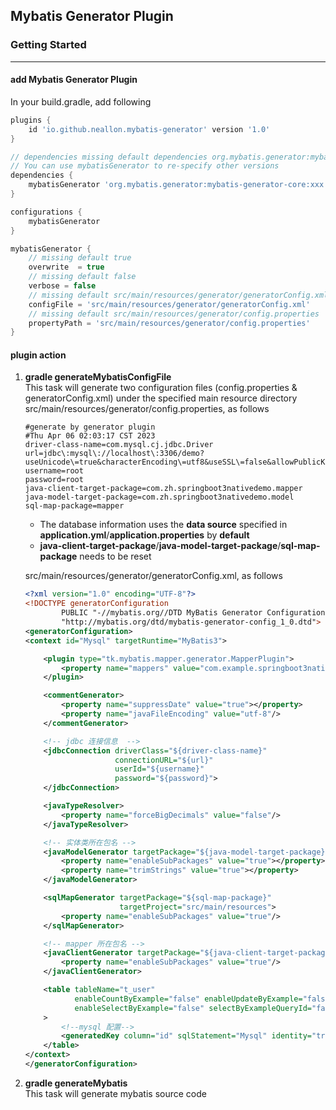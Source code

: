## Mybatis Generator Plugin
### Getting Started
* * *
#### add Mybatis Generator Plugin
In your build.gradle, add following
```groovy
plugins {
    id 'io.github.neallon.mybatis-generator' version '1.0'
}

// dependencies missing default dependencies org.mybatis.generator:mybatis-generator-core:1.4.2 & com.mysql:mysql-connector-j:8.0.32 &tk.mybatis:mapper-generator:4.2.2
// You can use mybatisGenerator to re-specify other versions
dependencies {
    mybatisGenerator 'org.mybatis.generator:mybatis-generator-core:xxx'
}

configurations {
    mybatisGenerator
}

mybatisGenerator {
    // missing default true
    overwrite  = true
    // missing default false
    verbose = false
    // missing default src/main/resources/generator/generatorConfig.xml
    configFile = 'src/main/resources/generator/generatorConfig.xml'
    // missing default src/main/resources/generator/config.properties
    propertyPath = 'src/main/resources/generator/config.properties'
}

```
#### plugin action
1. **gradle generateMybatisConfigFile**  
This task will generate two configuration files (config.properties & generatorConfig.xml) under the specified main resource directory     
   src/main/resources/generator/config.properties, as follows
    ```properties
    #generate by generator plugin
    #Thu Apr 06 02:03:17 CST 2023
    driver-class-name=com.mysql.cj.jdbc.Driver
    url=jdbc\:mysql\://localhost\:3306/demo?useUnicode\=true&characterEncoding\=utf8&useSSL\=false&allowPublicKeyRetrieval\=true&serverTimezone\=GMT%2b8
    username=root
    password=root
    java-client-target-package=com.zh.springboot3nativedemo.mapper
    java-model-target-package=com.zh.springboot3nativedemo.model
    sql-map-package=mapper
    ```
   + The database information uses the **data source** specified in **application.yml**/**application.properties** by **default**
   + **java-client-target-package**/**java-model-target-package**/**sql-map-package** needs to be reset  
 
   src/main/resources/generator/generatorConfig.xml, as follows
    ```xml 
    <?xml version="1.0" encoding="UTF-8"?>
    <!DOCTYPE generatorConfiguration
            PUBLIC "-//mybatis.org//DTD MyBatis Generator Configuration 1.0//EN"
            "http://mybatis.org/dtd/mybatis-generator-config_1_0.dtd">
    <generatorConfiguration>
    <context id="Mysql" targetRuntime="MyBatis3">

        <plugin type="tk.mybatis.mapper.generator.MapperPlugin">
            <property name="mappers" value="com.example.springboot3nativedemo.core.MyMapper"/>
        </plugin>

        <commentGenerator>
            <property name="suppressDate" value="true"></property>
            <property name="javaFileEncoding" value="utf-8"/>
        </commentGenerator>

        <!-- jdbc 连接信息  -->
        <jdbcConnection driverClass="${driver-class-name}"
                        connectionURL="${url}"
                        userId="${username}"
                        password="${password}">
        </jdbcConnection>

        <javaTypeResolver>
            <property name="forceBigDecimals" value="false"/>
        </javaTypeResolver>

        <!-- 实体类所在包名 -->
        <javaModelGenerator targetPackage="${java-model-target-package}" targetProject="src/main/java">
            <property name="enableSubPackages" value="true"></property>
            <property name="trimStrings" value="true"></property>
        </javaModelGenerator>

        <sqlMapGenerator targetPackage="${sql-map-package}"
                         targetProject="src/main/resources">
            <property name="enableSubPackages" value="true"/>
        </sqlMapGenerator>

        <!-- mapper 所在包名 -->
        <javaClientGenerator targetPackage="${java-client-target-package}" targetProject="src/main/java" type="XMLMAPPER">
            <property name="enableSubPackages" value="true"/>
        </javaClientGenerator>

        <table tableName="t_user"
               enableCountByExample="false" enableUpdateByExample="false" enableDeleteByExample="false"
               enableSelectByExample="false" selectByExampleQueryId="false"
        >
            <!--mysql 配置-->
            <generatedKey column="id" sqlStatement="Mysql" identity="true"/>
        </table>
    </context>
    </generatorConfiguration>
    ```
   
2. **gradle generateMybatis**  
   This task will generate mybatis source code

